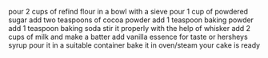 pour 2 cups of refind flour in a bowl with a sieve
pour 1 cup of powdered sugar
add two teaspoons of cocoa powder 
add 1 teaspoon baking powder
add 1 teaspoon baking soda
stir it properly with the help of whisker
add 2 cups  of milk and make a batter 
add vanilla essence for taste or hersheys syrup
pour it in a suitable container 
bake it in oven/steam
your cake is ready